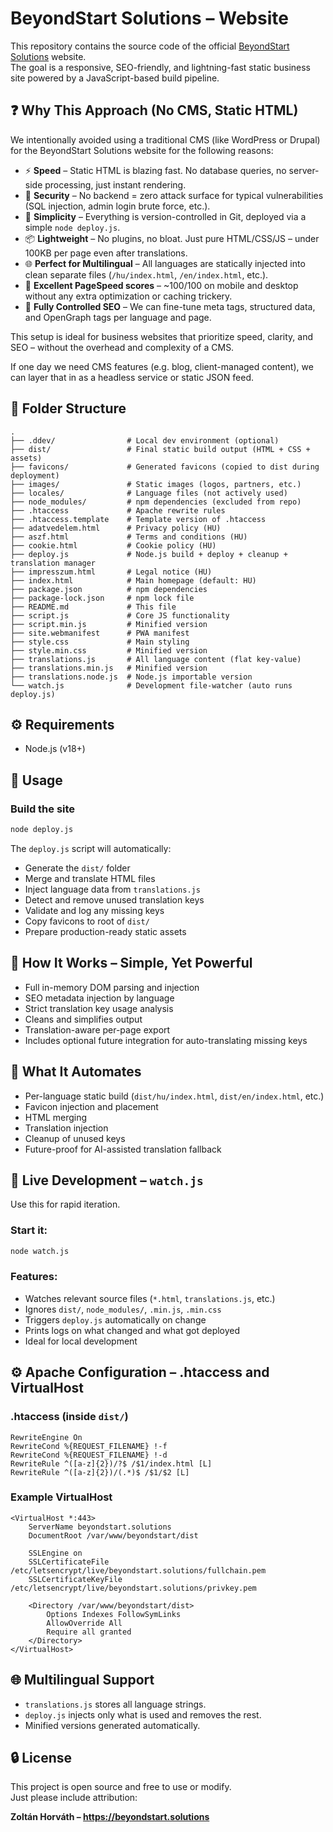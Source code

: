 # BeyondStart Solutions – Website

This repository contains the source code of the official [BeyondStart Solutions](https://beyondstart.solutions/) website.  
The goal is a responsive, SEO-friendly, and lightning-fast static business site powered by a JavaScript-based build pipeline.

## ❓ Why This Approach (No CMS, Static HTML)

We intentionally avoided using a traditional CMS (like WordPress or Drupal) for the BeyondStart Solutions website for the following reasons:

- ⚡ **Speed** – Static HTML is blazing fast. No database queries, no server-side processing, just instant rendering.
- 🔐 **Security** – No backend = zero attack surface for typical vulnerabilities (SQL injection, admin login brute force, etc.).
- 🧱 **Simplicity** – Everything is version-controlled in Git, deployed via a simple `node deploy.js`.
- 📦 **Lightweight** – No plugins, no bloat. Just pure HTML/CSS/JS – under 100KB per page even after translations.
- 🌐 **Perfect for Multilingual** – All languages are statically injected into clean separate files (`/hu/index.html`, `/en/index.html`, etc.).
- 🚀 **Excellent PageSpeed scores** – ~100/100 on mobile and desktop without any extra optimization or caching trickery.
- 🧠 **Fully Controlled SEO** – We can fine-tune meta tags, structured data, and OpenGraph tags per language and page.

This setup is ideal for business websites that prioritize speed, clarity, and SEO – without the overhead and complexity of a CMS.

If one day we need CMS features (e.g. blog, client-managed content), we can layer that in as a headless service or static JSON feed.

## 📁 Folder Structure

```
.
├── .ddev/                # Local dev environment (optional)  
├── dist/                 # Final static build output (HTML + CSS + assets)  
├── favicons/             # Generated favicons (copied to dist during deployment)  
├── images/               # Static images (logos, partners, etc.)  
├── locales/              # Language files (not actively used)  
├── node_modules/         # npm dependencies (excluded from repo)  
├── .htaccess             # Apache rewrite rules  
├── .htaccess.template    # Template version of .htaccess  
├── adatvedelem.html      # Privacy policy (HU)  
├── aszf.html             # Terms and conditions (HU)  
├── cookie.html           # Cookie policy (HU)  
├── deploy.js             # Node.js build + deploy + cleanup + translation manager  
├── impresszum.html       # Legal notice (HU)  
├── index.html            # Main homepage (default: HU)  
├── package.json          # npm dependencies  
├── package-lock.json     # npm lock file  
├── README.md             # This file  
├── script.js             # Core JS functionality  
├── script.min.js         # Minified version  
├── site.webmanifest      # PWA manifest  
├── style.css             # Main styling  
├── style.min.css         # Minified version  
├── translations.js       # All language content (flat key-value)  
├── translations.min.js   # Minified version  
├── translations.node.js  # Node.js importable version  
└── watch.js              # Development file-watcher (auto runs deploy.js)
```

## ⚙️ Requirements

- Node.js (v18+)

## 🚀 Usage

### Build the site

```bash
node deploy.js
```

The `deploy.js` script will automatically:

- Generate the `dist/` folder
- Merge and translate HTML files
- Inject language data from `translations.js`
- Detect and remove unused translation keys
- Validate and log any missing keys
- Copy favicons to root of `dist/`
- Prepare production-ready static assets

## 🧠 How It Works – Simple, Yet Powerful

- Full in-memory DOM parsing and injection
- SEO metadata injection by language
- Strict translation key usage analysis
- Cleans and simplifies output
- Translation-aware per-page export
- Includes optional future integration for auto-translating missing keys

## 🚀 What It Automates

- Per-language static build (`dist/hu/index.html`, `dist/en/index.html`, etc.)
- Favicon injection and placement
- HTML merging
- Translation injection
- Cleanup of unused keys
- Future-proof for AI-assisted translation fallback

## 🔄 Live Development – `watch.js`

Use this for rapid iteration.

### Start it:
```bash
node watch.js
```

### Features:

- Watches relevant source files (`*.html`, `translations.js`, etc.)
- Ignores `dist/`, `node_modules/`, `.min.js`, `.min.css`
- Triggers `deploy.js` automatically on change
- Prints logs on what changed and what got deployed
- Ideal for local development

## ⚙️ Apache Configuration – .htaccess and VirtualHost

### .htaccess (inside `dist/`)

```
RewriteEngine On  
RewriteCond %{REQUEST_FILENAME} !-f  
RewriteCond %{REQUEST_FILENAME} !-d  
RewriteRule ^([a-z]{2})/?$ /$1/index.html [L]  
RewriteRule ^([a-z]{2})/(.*)$ /$1/$2 [L]  
```

### Example VirtualHost

```
<VirtualHost *:443>  
    ServerName beyondstart.solutions  
    DocumentRoot /var/www/beyondstart/dist  

    SSLEngine on  
    SSLCertificateFile /etc/letsencrypt/live/beyondstart.solutions/fullchain.pem  
    SSLCertificateKeyFile /etc/letsencrypt/live/beyondstart.solutions/privkey.pem  

    <Directory /var/www/beyondstart/dist>  
        Options Indexes FollowSymLinks  
        AllowOverride All  
        Require all granted  
    </Directory>  
</VirtualHost>
```

## 🌐 Multilingual Support

- `translations.js` stores all language strings.
- `deploy.js` injects only what is used and removes the rest.
- Minified versions generated automatically.

## 🔒 License

This project is open source and free to use or modify.  
Just please include attribution:

**Zoltán Horváth – https://beyondstart.solutions**
